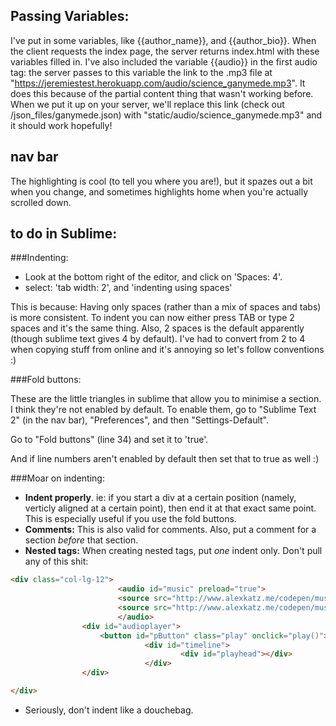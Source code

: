 ## Passing Variables:

I've put in some variables, like {{author\_name}}, and {{author\_bio}}. When the client requests the index page, the server returns index.html with these variables filled in. I've also included the variable {{audio}} in the first audio tag: the server passes to this variable the link to the .mp3 file at "https://jeremiestest.herokuapp.com/audio/science_ganymede.mp3". It does this because of the partial content thing that wasn't working before. When we put it up on your server, we'll replace this link (check out /json\_files/ganymede.json) with "static/audio/science\_ganymede.mp3" and it should work hopefully!

## nav bar

The highlighting is cool (to tell you where you are!), but it spazes out a bit when you change, and sometimes highlights home when you're actually scrolled down.

## to do in Sublime:

###Indenting:

- Look at the bottom right of the editor, and click on 'Spaces: 4'.
- select: 'tab width: 2', and 'indenting using spaces'

This is because: Having only spaces (rather than a mix of spaces and tabs) is more consistent. To indent you can now either press TAB or type 2 spaces and it's the same thing. Also, 2 spaces is the default apparently (though sublime text gives 4 by default). I've had to convert from 2 to 4 when copying stuff from online and it's annoying so let's follow conventions :)

###Fold buttons:

These are the little triangles in sublime that allow you to minimise a section. I think they're not enabled by default. To enable them, go to "Sublime Text 2" (in the nav bar), "Preferences", and then "Settings-Default".

Go to "Fold buttons" (line 34) and set it to 'true'.

And if line numbers aren't enabled by default then set that to true as well :)

###Moar on indenting:

- **Indent properly**. ie: if you start a div at a certain position (namely, verticly aligned at a certain point), then end it at that exact same point. This is especially useful if you use the fold buttons.
- **Comments:** This is also valid for comments. Also, put a comment for a section *before* that section.
- **Nested tags:** When creating nested tags, put *one* indent only. Don't pull any of this shit:


```html
<div class="col-lg-12">
						<audio id="music" preload="true">
						<source src="http://www.alexkatz.me/codepen/music/interlude.mp3">
						<source src="http://www.alexkatz.me/codepen/music/interlude.ogg">
						</audio>
				<div id="audioplayer">
					<button id="pButton" class="play" onclick="play()"></button>
							  <div id="timeline">
									  <div id="playhead"></div>
							  </div>
				</div>

</div>
```

- Seriously, don't indent like a douchebag.

